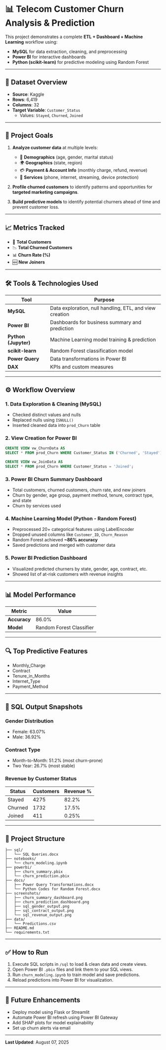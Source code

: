 # 📊 Telecom Customer Churn Analysis & Prediction

This project demonstrates a complete **ETL + Dashboard + Machine Learning** workflow using:
- **MySQL** for data extraction, cleaning, and preprocessing
- **Power BI** for interactive dashboards
- **Python (scikit-learn)** for predictive modeling using Random Forest

---

## 📁 Dataset Overview

- **Source**: Kaggle  
- **Rows**: 6,419  
- **Columns**: 32  
- **Target Variable**: `Customer_Status`  
  - Values: `Stayed`, `Churned`, `Joined`

---

## 🎯 Project Goals

1. **Analyze customer data** at multiple levels:
   - 🧑 **Demographics** (age, gender, marital status)
   - 🌍 **Geographics** (state, region)
   - 💳 **Payment & Account Info** (monthly charge, refund, revenue)
   - 📶 **Services** (phone, internet, streaming, device protection)

2. **Profile churned customers** to identify patterns and opportunities for **targeted marketing campaigns**.

3. **Build predictive models** to identify potential churners ahead of time and prevent customer loss.

---

## 📈 Metrics Tracked

- 👥 **Total Customers**
- 📉 **Total Churned Customers**
- 📊 **Churn Rate (%)**
- 🆕 **New Joiners**

---

## 🛠 Tools & Technologies Used

| Tool            | Purpose |
|-----------------|---------|
| **MySQL**       | Data exploration, null handling, ETL, and view creation |
| **Power BI**    | Dashboards for business summary and prediction |
| **Python (Jupyter)** | Machine Learning model training & prediction |
| **scikit-learn**| Random Forest classification model |
| **Power Query** | Data transformations in Power BI |
| **DAX**         | KPIs and custom measures |

---

## ⚙️ Workflow Overview

### 1. Data Exploration & Cleaning (MySQL)
- Checked distinct values and nulls
- Replaced nulls using `ISNULL()`
- Inserted cleaned data into `prod_Churn` table

### 2. View Creation for Power BI
```sql
CREATE VIEW vw_ChurnData AS
SELECT * FROM prod_Churn WHERE Customer_Status IN ('Churned', 'Stayed');

CREATE VIEW vw_JoinData AS
SELECT * FROM prod_Churn WHERE Customer_Status = 'Joined';
```

### 3. Power BI Churn Summary Dashboard
- Total customers, churned customers, churn rate, and new joiners
- Churn by gender, age group, payment method, tenure, contract type, and state
- Churn by services used

### 4. Machine Learning Model (Python - Random Forest)
- Preprocessed 20+ categorical features using LabelEncoder
- Dropped unused columns like `Customer_ID`, `Churn_Reason`
- Random Forest achieved **~86% accuracy**
- Saved predictions and merged with customer data

### 5. Power BI Prediction Dashboard
- Visualized predicted churners by state, gender, age, contract, etc.
- Showed list of at-risk customers with revenue insights

---

## 📊 Model Performance

| Metric      | Value  |
|-------------|--------|
| **Accuracy**| 86.0%  |
| **Model**   | Random Forest Classifier |

---

## 🔍 Top Predictive Features

- Monthly_Charge
- Contract
- Tenure_in_Months
- Internet_Type
- Payment_Method

---

## 🧾 SQL Output Snapshots

### Gender Distribution
- Female: 63.07%
- Male: 36.92%

### Contract Type
- Month-to-Month: 51.2% (most churn-prone)
- Two Year: 26.7% (most stable)

### Revenue by Customer Status
| Status   | Customers | Revenue % |
|----------|-----------|-----------|
| Stayed   | 4275      | 82.2%     |
| Churned  | 1732      | 17.5%     |
| Joined   | 411       | 0.25%     |

---

## 📂 Project Structure

```
├── sql/
│   └── SQL Queries.docx
├── notebooks/
│   └── churn_modeling.ipynb
├── powerbi/
│   ├── churn_summary.pbix
│   └── churn_prediction.pbix
├── docs/
│   ├── Power Query Transformations.docx
│   └── Python Codes for Random Forest.docx
├── screenshots/
│   ├── churn_summary_dashboard.png
│   ├── churn_prediction_dashboard.png
│   ├── sql_gender_output.png
│   ├── sql_contract_output.png
│   └── sql_revenue_output.png
├── data/
│   └── Predictions.csv
├── README.md
└── requirements.txt
```

---

## ✅ How to Run

1. Execute SQL scripts in `/sql` to load & clean data and create views.
2. Open Power BI `.pbix` files and link them to your SQL views.
3. Run `churn_modeling.ipynb` to train model and save predictions.
4. Reload predictions into Power BI for visualization.

---

## 🚀 Future Enhancements

- Deploy model using Flask or Streamlit
- Automate Power BI refresh using Power BI Gateway
- Add SHAP plots for model explainability
- Set up churn alerts via email

---

**Last Updated**: August 07, 2025
